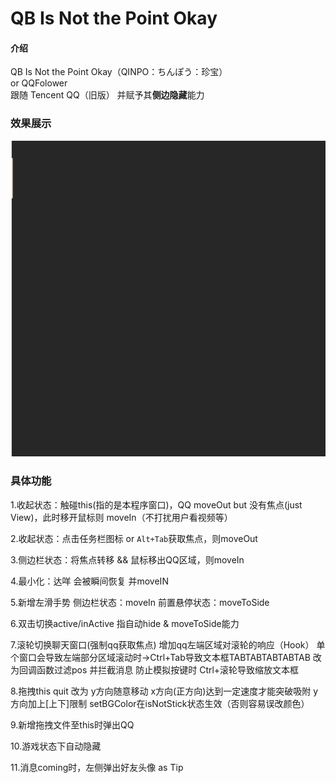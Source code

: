 # QB Is Not the Point Okay

#### 介绍
QB Is Not the Point Okay（QINPO：ちんぽう：珍宝）  
or QQFolower  
跟随 Tencent QQ（旧版） 并赋予其**侧边隐藏**能力

### 效果展示

<img src="images/ForREADME/GIF.gif" alt="GIF" style="zoom:67%;" />

### 具体功能

1.收起状态：触碰this(指的是本程序窗口)，QQ moveOut but 没有焦点(just View)，此时移开鼠标则 moveIn（不打扰用户看视频等）

2.收起状态：点击任务栏图标 or `Alt+Tab`获取焦点，则moveOut

3.侧边栏状态：将焦点转移 && 鼠标移出QQ区域，则moveIn

4.最小化：达咩 会被瞬间恢复 并moveIN

5.新增左滑手势 侧边栏状态：moveIn 前置悬停状态：moveToSide

6.双击切换active/inActive 指自动hide & moveToSide能力

7.滚轮切换聊天窗口(强制qq获取焦点)
增加qq左端区域对滚轮的响应（Hook）
单个窗口会导致左端部分区域滚动时->Ctrl+Tab导致文本框TABTABTABTABTAB
改为回调函数过滤pos 并拦截消息 防止模拟按键时 Ctrl+滚轮导致缩放文本框

8.拖拽this quit
改为 y方向随意移动 x方向(正方向)达到一定速度才能突破吸附
y方向加上[上下]限制 setBGColor在isNotStick状态生效（否则容易误改颜色）

9.新增拖拽文件至this时弹出QQ

10.游戏状态下自动隐藏

11.消息coming时，左侧弹出好友头像 as Tip
